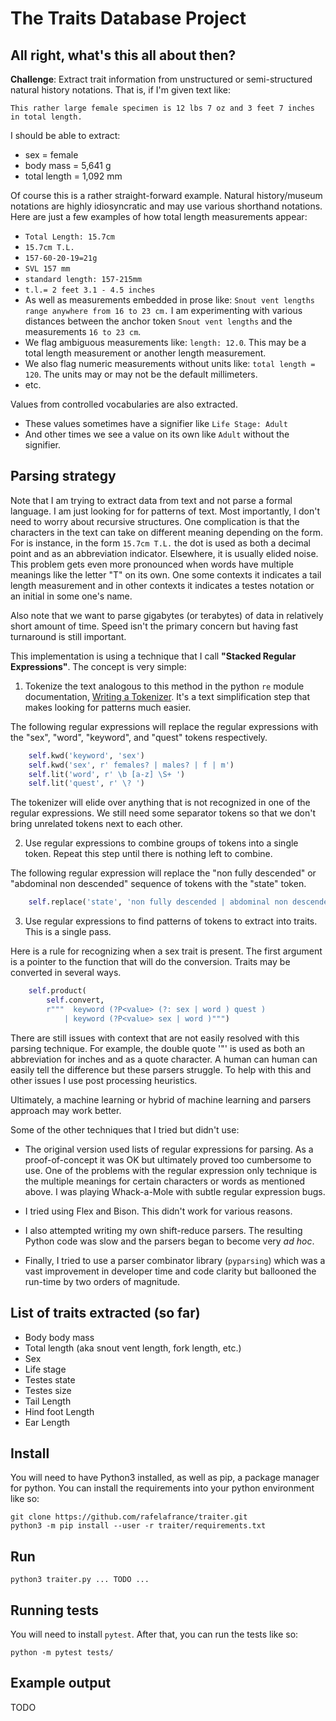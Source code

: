 # The Traits Database Project

## All right, what's this all about then?
**Challenge**: Extract trait information from unstructured or semi-structured natural history notations. That is, if I'm given text like:

 ```
 This rather large female specimen is 12 lbs 7 oz and 3 feet 7 inches in total length.
 ```

 I should be able to extract:

 - sex = female
 - body mass = 5,641 g
 - total length = 1,092 mm

 Of course this is a rather straight-forward example. Natural history/museum notations are highly idiosyncratic and may use various shorthand notations. Here are just a few examples of how total length measurements appear:

 - `Total Length: 15.7cm`
 - `15.7cm T.L.`
 - `157-60-20-19=21g`
 - `SVL 157 mm`
 - `standard length: 157-215mm`
 - `t.l.= 2 feet 3.1 - 4.5 inches`
 - As well as measurements embedded in prose like: `Snout vent lengths range anywhere from 16 to 23 cm.` I am experimenting with various distances between the anchor token `Snout vent lengths` and the measurements `16 to 23 cm`.
 - We flag ambiguous measurements like: `length: 12.0`. This may be a total length measurement or another length measurement.
 - We also flag numeric measurements without units like: `total length = 120`. The units may or may not be the default millimeters.
 - etc.

Values from controlled vocabularies are also extracted.
 - These values sometimes have a signifier like `Life Stage: Adult`
 - And other times we see a value on its own like `Adult` without the signifier.

## Parsing strategy

Note that I am trying to extract data from text and not parse a formal language. I am just looking for for patterns of text. Most importantly, I don't need to worry about recursive structures. One complication is that the characters in the text can take on different meaning depending on the form. For is instance, in the form `15.7cm T.L.` the dot is used as both a decimal point and as an abbreviation indicator. Elsewhere, it is usually elided noise. This problem gets even more pronounced when words have multiple meanings like the letter "T" on its own. One some contexts it indicates a tail length measurement and in other contexts it indicates a testes notation or an initial in some one's name.

Also note that we want to parse gigabytes (or terabytes) of data in relatively short amount of time. Speed isn't the primary concern but having fast turnaround is still important.

This implementation is using a technique that I call **"Stacked Regular Expressions"**. The concept is very simple:

1. Tokenize the text analogous to this method in the python `re` module documentation, [Writing a Tokenizer](https://docs.python.org/3/library/re.html#writing-a-tokenizer). It's a text simplification step that makes looking for patterns much easier.

The following regular expressions will replace the regular expressions with the "sex", "word", "keyword", and "quest" tokens respectively.

```python
    self.kwd('keyword', 'sex')
    self.kwd('sex', r' females? | males? | f | m')
    self.lit('word', r' \b [a-z] \S+ ')
    self.lit('quest', r' \? ')
```

The tokenizer will elide over anything that is not recognized in one of the regular expressions. We still need some separator tokens so that we don't bring unrelated tokens next to each other.

2. Use regular expressions to combine groups of tokens into a single token. Repeat this step until there is nothing left to combine.

The following regular expression will replace the "non fully descended" or "abdominal non descended" sequence of tokens with the "state" token.

```python
    self.replace('state', 'non fully descended | abdominal non descended')
```

3. Use regular expressions to find patterns of tokens to extract into traits. This is a single pass.

Here is a rule for recognizing when a sex trait is present. The first argument is a pointer to the function that will do the conversion. Traits may be converted in several ways.

```python
    self.product(
        self.convert,
        r"""  keyword (?P<value> (?: sex | word ) quest )
            | keyword (?P<value> sex | word )""")
```

There are still issues with context that are not easily resolved with this parsing technique. For example, the double quote '"' is used as both an abbreviation for inches and as a quote character. A human can human can easily tell the difference but these parsers struggle. To help with this and other issues I use post processing heuristics.

Ultimately, a machine learning or hybrid of machine learning and parsers approach may work better.

Some of the other techniques that I tried but didn't use:

- The original version used lists of regular expressions for parsing. As a proof-of-concept it was OK but ultimately proved too cumbersome to use. One of the problems with the regular expression only technique is the multiple meanings for certain characters or words as mentioned above. I was playing Whack-a-Mole with subtle regular expression bugs.

- I tried using Flex and Bison. This didn't work for various reasons.

- I also attempted writing my own shift-reduce parsers. The resulting Python code was slow and the parsers began to become very *ad hoc*.

- Finally, I tried to use a parser combinator library (`pyparsing`) which was a vast improvement in developer time and code clarity but ballooned the run-time by two orders of magnitude.

## List of traits extracted (so far)
- Body body mass
- Total length (aka snout vent length, fork length, etc.)
- Sex
- Life stage
- Testes state
- Testes size
- Tail Length
- Hind foot Length
- Ear Length

## Install

You will need to have Python3 installed, as well as pip, a package manager for python. You can install the requirements into your python environment like so:
```
git clone https://github.com/rafelafrance/traiter.git
python3 -m pip install --user -r traiter/requirements.txt
```

## Run
```
python3 traiter.py ... TODO ...
```

## Running tests
You will need to install `pytest`. After that, you can run the tests like so:
```
python -m pytest tests/
```

## Example output

TODO

